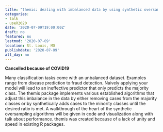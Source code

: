 ```yaml
---
title: "themis: dealing with imbalanced data by using synthetic oversampling"
categories:
- talk
- useR2020
date: '2020-07-09T19:00:00Z'
draft: no
featured: no
lastmod: '2020-07-09'
location: St. Louis, MO
publishdate: '2020-07-09'
all_day: no
---
```


**Cancelled because of COVID19**

Many classification tasks come with an unbalanced dataset. Examples range from disease prediction to fraud detection. Naively applying your model will lead to an ineffective predictor that only predicts the majority class.
The themis package implements various established algorithms that adjust this imbalance in the data by either removing cases from the majority classes or by synthetically adds cases to the minority classes until the desired ratio is met.
A walkthrough of the heart of the synthetic oversampling algorithms will be given in code and visualization along with talk about performance.
themis was created because of a lack of unity and speed in existing R packages.

